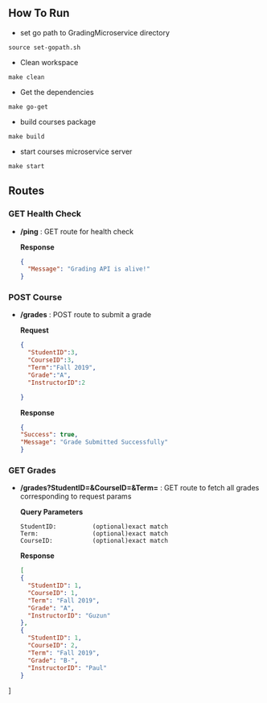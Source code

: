 ## How To Run
* set go path to GradingMicroservice directory
```shell
source set-gopath.sh
```
* Clean workspace
```shell
make clean
```
* Get the dependencies
```shell
make go-get
```
* build courses package
```shell
make build
```

* start courses microservice server
```shell
make start
```

## Routes
### GET Health Check
* **/ping** : GET route for health check

  **Response** 
  ```json 
  {
    "Message": "Grading API is alive!"
  }
  ```
### POST Course
* **/grades** : POST route to submit a grade

  **Request**
  ```json
  {
	"StudentID":3,
	"CourseID":3,
	"Term":"Fall 2019",
	"Grade":"A",
	"InstructorID":2

  }
  ```
  **Response**
  ```json
  {
  "Success": true,
  "Message": "Grade Submitted Successfully"
  }
  ```
### GET Grades
* **/grades?StudentID=&CourseID=&Term=** : GET route to fetch all grades corresponding to request params
  
  **Query Parameters**
  ```
  StudentID:          (optional)exact match  
  Term:               (optional)exact match  
  CourseID:           (optional)exact match
  ```
  **Response**
  ```json
  [
  {
    "StudentID": 1,
    "CourseID": 1,
    "Term": "Fall 2019",
    "Grade": "A",
    "InstructorID": "Guzun"
  },
  {
    "StudentID": 1,
    "CourseID": 2,
    "Term": "Fall 2019",
    "Grade": "B-",
    "InstructorID": "Paul"
  }
]
  ```